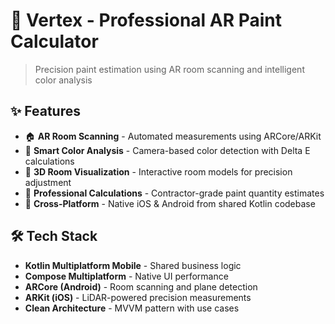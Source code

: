 # 🎨 Vertex - Professional AR Paint Calculator

> Precision paint estimation using AR room scanning and intelligent color analysis

## ✨ Features

- 🏠 **AR Room Scanning** - Automated measurements using ARCore/ARKit
- 🎨 **Smart Color Analysis** - Camera-based color detection with Delta E calculations
- 📐 **3D Room Visualization** - Interactive room models for precision adjustment
- 🧮 **Professional Calculations** - Contractor-grade paint quantity estimates
- 📱 **Cross-Platform** - Native iOS & Android from shared Kotlin codebase

## 🛠️ Tech Stack

- **Kotlin Multiplatform Mobile** - Shared business logic
- **Compose Multiplatform** - Native UI performance
- **ARCore (Android)** - Room scanning and plane detection
- **ARKit (iOS)** - LiDAR-powered precision measurements
- **Clean Architecture** - MVVM pattern with use cases
